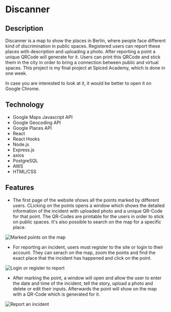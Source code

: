# Discanner

## Description

Discanner is a map to show the places in Berlin, where people face different kind of discrimination in public spaces. Registered users can report these places with description and uploading a photo. After reporting a point a unique QRCode will generate for it. Users can print this QRCode and stick them in the city in order to bring a connection between public and virtual spaces. This project is my final project at Spiced Academy, which is done in one week.

In case you are interested to look at it, it would be better to open it on Google Chrome.

## Technology

-   Google Maps Javascript API
-   Google Geocoding API
-   Google Places API
-   React
-   React Hooks
-   Node.js
-   Express.js
-   axios
-   PostgreSQL
-   AWS
-   HTML/CSS

## Features

-   The first page of the website shows all the points marked by different users.
    CLicking on the points opens a window which shows the detailed information of the incident
    with uploaded photo and a unique QR-Code for that point. The QR-Codes are printable for the users in order to stick on public spaces. It's also possible to search on the map for a specific place.

![Marked points on the map](public/readme/points.gif)

-   For reporting an incident, users must register to the site or login to their account.
    They can serach on the map, zoom the points and find the exact place that the incident has happened and click on the point.

![Login or register to report](public/readme/login.gif)

-   After marking the point, a window will open and allow the user to enter the date and time of the incident, tell the story, upload a photo and delete or edit their inputs.
    Afterwards the point will show on the map with a QR-Code which is generated for it.

![Report an incident](public/readme/report.gif)
